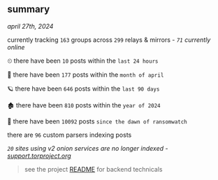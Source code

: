 
## summary
_april 27th, 2024_

currently tracking `163` groups across `299` relays & mirrors - _`71` currently online_

⏲ there have been `10` posts within the `last 24 hours`

🦈 there have been `177` posts within the `month of april`

🪐 there have been `646` posts within the `last 90 days`

🏚 there have been `810` posts within the `year of 2024`

🦕 there have been `10092` posts `since the dawn of ransomwatch`

there are `96` custom parsers indexing posts

_`20` sites using v2 onion services are no longer indexed - [support.torproject.org](https://support.torproject.org/onionservices/v2-deprecation/)_

> see the project [README](https://github.com/joshhighet/ransomwatch#ransomwatch--) for backend technicals
